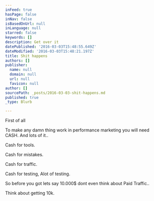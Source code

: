 ```yaml
---
inFeed: true
hasPage: false
inNav: false
isBasedOnUrl: null
inLanguage: null
starred: false
keywords: []
description: Get over it
datePublished: '2016-03-03T15:48:55.649Z'
dateModified: '2016-03-03T15:48:21.197Z'
title: Shit happens
authors: []
publisher:
  name: null
  domain: null
  url: null
  favicon: null
author: []
sourcePath: _posts/2016-03-03-shit-happens.md
published: true
_type: Blurb

---
```

First of all

To make any damn thing work in performance marketing you will need CASH. And lots of it.. 

Cash for tools.

Cash for mistakes.

Cash for traffic.

Cash for testing, Alot of testing.

So before you got lets say 10.000$ dont even think about Paid Traffic..

Think about getting 10k.
